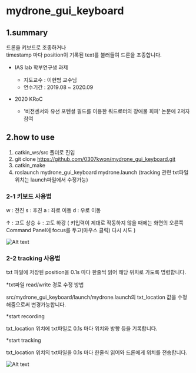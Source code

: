 mydrone_gui_keyboard
========================

1.summary
---------------
드론을 키보드로 조종하거나  
timestamp 마다 position이 기록된 text를 불러들여 드론을 조종합니다.


* IAS lab 학부연구생 과제  
  * 지도교수 : 이현범 교수님  
  * 연수기간 : 2019.08 ~ 2020.09  


* 2020 KRoC
  * '비전센서와 유선 포텐셜 필드를 이용한 쿼드로터의 장애물 회피' 논문에 2저자 참여


2.how to use
-----------------
1. catkin_ws/src 폴더로 진입
2. git clone https://github.com/0307kwon/mydrone_gui_keyboard.git
3. catkin_make
4. roslaunch mydrone_gui_keyboard mydrone.launch
(tracking 관련 txt파일 위치는 launch파일에서 수정가능)

### 2-1 키보드 사용법
 w : 전진
 s : 후진
 a : 좌로 이동
 d : 우로 이동

 ↑ : 고도 상승
 ↓ : 고도 하강
 ( 키입력이 제대로 작동하지 않을 때에는 화면의 오른쪽 Command Panel에 focus를 두고(마우스 클릭) 다시 시도 )

![Alt text](/image/keyboard.gif "keyboard")


### 2-2 tracking 사용법
 txt 파일에 저장된 position을 0.1s 마다 한줄씩 읽어 해당 위치로 가도록 명령합니다.

 *txt파일 read/write 경로 수정 방법

 src/mydrone_gui_keyboard/launch/mydrone.launch의 
 txt_location 값을 수정해줌으로써 변경가능합니다.

 *start recording 

 txt_location 위치에 txt파일로 0.1s 마다 위치와 방향 등을 기록합니다.

 *start tracking

 txt_location 위치의 txt파일을 0.1s 마다 한줄씩 읽어와 드론에게 위치를 전송합니다.

 ![Alt text](/image/tracking.gif "tracking")


